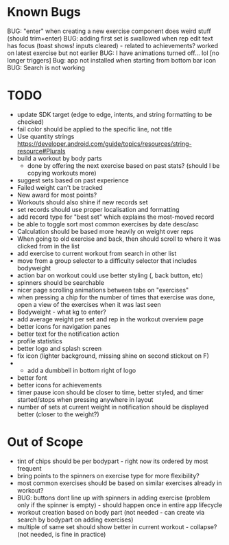 # Known Bugs
BUG: "enter" when creating a new exercise component does weird stuff (should trim+enter)
BUG: adding first set is swallowed when rep edit text has focus (toast shows! inputs cleared) - related to achievements? worked on latest exercise but not earlier
BUG: I have animations turned off... lol
[no longer triggers] Bug: app not installed when starting from bottom bar icon
BUG: Search is not working


# TODO
- update SDK target (edge to edge, intents, and string formatting to be checked)
- fail color should be applied to the specific line, not title
- Use quantity strings https://developer.android.com/guide/topics/resources/string-resource#Plurals
- build a workout by body parts
    - done by offering the next exercise based on past stats? (should I be copying workouts more)
- suggest sets based on past experience
- Failed weight can't be tracked
- New award for most points?
- Workouts should also shine if new records set
- set records should use proper localisation and formatting
- add record type for "best set" which explains the most-moved record
- be able to toggle sort most common exercises by date desc/asc
- Calculation should be based more heavily on weight over reps
- When going to old exercise and back, then should scroll to where it was clicked from in the list
- add exercise to current workout from search in other list
- move from a group selecter to a difficulty selector that includes bodyweight
- action bar on workout could use better styling (, back button, etc)
- spinners should be searchable
- nicer page scrolling animations between tabs on "exercises"
- when pressing a chip for the number of times that exercise was done, open a view of the exercises when it was last seen
- Bodyweight - what kg to enter?
- add average weight per set and rep in the workout overview page
- better icons for navigation panes
- better text for the notification action
- profile statistics
- better logo and splash screen
- fix icon (lighter background, missing shine on second stickout on F)
- - add a dumbbell in bottom right of logo
- better font
- better icons for achievements
- timer pause icon should be closer to time, better styled, and timer started/stops when pressing anywhere in layout
- number of sets at current weight in notification should be displayed better (closer to the weight?)


# Out of Scope
- tint of chips should be per bodypart - right now its ordered by most frequent
- bring points to the spinners on exercise type for more flexibility?
- most common exercises should be based on similar exercises already in workout?
- BUG: buttons dont line up with spinners in adding exercise (problem only if the spinner is empty) - should happen once in entire app lifecycle
- workout creation based on body part (not needed - can create via search by bodypart on adding exercises)
- multiple of same set should show better in current workout - collapse? (not needed, is fine in practice)